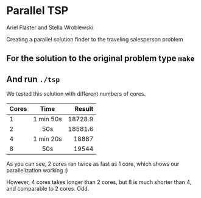 # Parallel TSP

Ariel Flaster and Stella Wroblewski

Creating a parallel solution finder to the traveling salesperson problem


## For the solution to the original problem type `make`
## And run `./tsp`

We tested this solution with different numbers of cores.

| Cores        | Time           | Result |
| ------------- |:-------------:|----------:|
| 1      | 1 min 50s | 18728.9 |
| 2      | 50s | 18581.6 |
| 4 | 1 min 20s | 18887 | 
| 8 | 50s | 19544 | 


As you can see, 2 cores ran twice as fast as 1 core, which shows our parallelization working :)

However, 4 cores takes longer than 2 cores, but 8 is much shorter than 4, and comparable to 2 cores. Odd.
